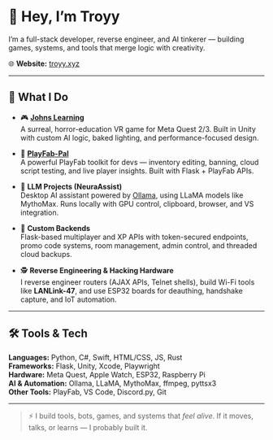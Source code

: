 # 👋 Hey, I’m Troyy

I’m a full-stack developer, reverse engineer, and AI tinkerer — building games, systems, and tools that merge logic with creativity.

🌐 **Website:** [troyy.xyz](https://troyy.xyz)

---

## 🚀 What I Do

- 🎮 **[Johns Learning](https://johns-learning.co.uk)**  
  A surreal, horror-education VR game for Meta Quest 2/3. Built in Unity with custom AI logic, baked lighting, and performance-focused design.

- 🧩 **[PlayFab-Pal](https://troyy.playfab-pal.co.uk)**  
  A powerful PlayFab toolkit for devs — inventory editing, banning, cloud script testing, and live player insights. Built with Flask + PlayFab APIs.

- 🧠 **LLM Projects (NeuraAssist)**  
  Desktop AI assistant powered by [Ollama](https://ollama.com), using LLaMA models like MythoMax. Runs locally with GPU control, clipboard, browser, and VS integration.

- 🔐 **Custom Backends**  
  Flask-based multiplayer and XP APIs with token-secured endpoints, promo code systems, room management, admin control, and threaded cloud backups.

- 🕵️ **Reverse Engineering & Hacking Hardware**  
  I reverse engineer routers (AJAX APIs, Telnet shells), build Wi-Fi tools like **LANLink-47**, and use ESP32 boards for deauthing, handshake capture, and IoT automation.

---

## 🛠️ Tools & Tech

**Languages:** Python, C#, Swift, HTML/CSS, JS, Rust  
**Frameworks:** Flask, Unity, Xcode, Playwright  
**Hardware:** Meta Quest, Apple Watch, ESP32, Raspberry Pi  
**AI & Automation:** Ollama, LLaMA, MythoMax, ffmpeg, pyttsx3  
**Other Tools:** PlayFab, VS Code, Discord.py, Git

---

> ⚡ I build tools, bots, games, and systems that *feel alive*. If it moves, talks, or learns — I probably built it.

